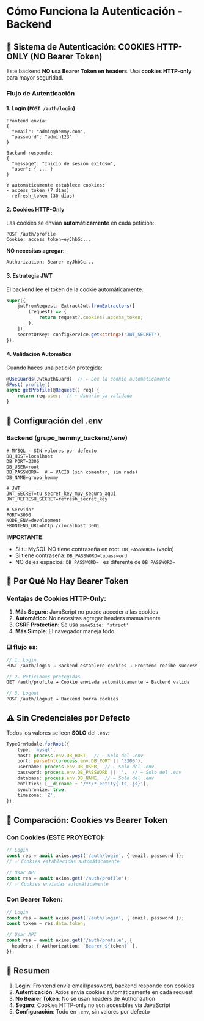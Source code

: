 # Cómo Funciona la Autenticación - Backend

## 🔐 Sistema de Autenticación: **COOKIES HTTP-ONLY** (NO Bearer Token)

Este backend **NO usa Bearer Token en headers**. Usa **cookies HTTP-only** para mayor seguridad.

### Flujo de Autenticación

#### 1. **Login** (`POST /auth/login`)

```
Frontend envía:
{
  "email": "admin@hemmy.com",
  "password": "admin123"
}

Backend responde:
{
  "message": "Inicio de sesión exitoso",
  "user": { ... }
}

Y automáticamente establece cookies:
- access_token (7 días)
- refresh_token (30 días)
```

#### 2. **Cookies HTTP-Only**

Las cookies se envían **automáticamente** en cada petición:

```
POST /auth/profile
Cookie: access_token=eyJhbGc...
```

**NO necesitas agregar:**

```http
Authorization: Bearer eyJhbGc...
```

#### 3. **Estrategia JWT**

El backend lee el token de la cookie automáticamente:

```typescript:17:24:grupo_hemmy_backend/src/auth/strategies/jwt.strategy.ts
super({
    jwtFromRequest: ExtractJwt.fromExtractors([
        (request) => {
            return request?.cookies?.access_token;
        },
    ]),
    secretOrKey: configService.get<string>('JWT_SECRET'),
});
```

#### 4. **Validación Automática**

Cuando haces una petición protegida:

```typescript
@UseGuards(JwtAuthGuard)  // ← Lee la cookie automáticamente
@Post('profile')
async getProfile(@Request() req) {
    return req.user;  // ← Usuario ya validado
}
```

## 📝 Configuración del .env

### Backend (grupo_hemmy_backend/.env)

```env
# MYSQL - SIN valores por defecto
DB_HOST=localhost
DB_PORT=3306
DB_USER=root
DB_PASSWORD=  # ← VACÍO (sin comentar, sin nada)
DB_NAME=grupo_hemmy

# JWT
JWT_SECRET=tu_secret_key_muy_segura_aqui
JWT_REFRESH_SECRET=refresh_secret_key

# Servidor
PORT=3000
NODE_ENV=development
FRONTEND_URL=http://localhost:3001
```

**IMPORTANTE:**

- Si tu MySQL NO tiene contraseña en root: `DB_PASSWORD=` (vacío)
- Si tiene contraseña: `DB_PASSWORD=tupassword`
- NO dejes espacios: `DB_PASSWORD= ` es diferente de `DB_PASSWORD=`

## 🔧 Por Qué No Hay Bearer Token

### Ventajas de Cookies HTTP-Only:

1. **Más Seguro**: JavaScript no puede acceder a las cookies
2. **Automático**: No necesitas agregar headers manualmente
3. **CSRF Protection**: Se usa `sameSite: 'strict'`
4. **Más Simple**: El navegador maneja todo

### El flujo es:

```typescript
// 1. Login
POST /auth/login → Backend establece cookies → Frontend recibe success

// 2. Peticiones protegidas
GET /auth/profile → Cookie enviada automáticamente → Backend valida

// 3. Logout
POST /auth/logout → Backend borra cookies
```

## ⚠️ Sin Credenciales por Defecto

Todos los valores se leen **SOLO** del `.env`:

```typescript:44:54:grupo_hemmy_backend/src/app.module.ts
TypeOrmModule.forRoot({
    type: 'mysql',
    host: process.env.DB_HOST,  // ← Solo del .env
    port: parseInt(process.env.DB_PORT || '3306'),
    username: process.env.DB_USER,  // ← Solo del .env
    password: process.env.DB_PASSWORD || '',  // ← Solo del .env
    database: process.env.DB_NAME,  // ← Solo del .env
    entities: [__dirname + '/**/*.entity{.ts,.js}'],
    synchronize: true,
    timezone: 'Z',
}),
```

## 🔄 Comparación: Cookies vs Bearer Token

### Con Cookies (ESTE PROYECTO):

```typescript
// Login
const res = await axios.post('/auth/login', { email, password });
// ✅ Cookies establecidas automáticamente

// Usar API
const res = await axios.get('/auth/profile');
// ✅ Cookies enviadas automáticamente
```

### Con Bearer Token:

```typescript
// Login
const res = await axios.post('/auth/login', { email, password });
const token = res.data.token;

// Usar API
const res = await axios.get('/auth/profile', {
  headers: { Authorization: `Bearer ${token}` },
});
```

## 🎯 Resumen

1. **Login**: Frontend envía email/password, backend responde con cookies
2. **Autenticación**: Axios envía cookies automáticamente en cada request
3. **No Bearer Token**: No se usan headers de Authorization
4. **Seguro**: Cookies HTTP-only no son accesibles vía JavaScript
5. **Configuración**: Todo en `.env`, sin valores por defecto
